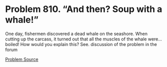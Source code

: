 # Problem 810. “And then? Soup with a whale!”

One day, fishermen discovered a dead whale on the seashore. When cutting up the carcass, it turned out that all the muscles of the whale were... boiled! How would you explain this? See. discussion of the problem in the forum

[Problem Source](https://www.trizland.ru/tasks/1577/)